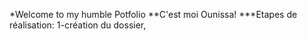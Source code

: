 *Welcome to my humble Potfolio
**C'est moi Ounissa!
***Etapes de réalisation:
1-création du dossier, 